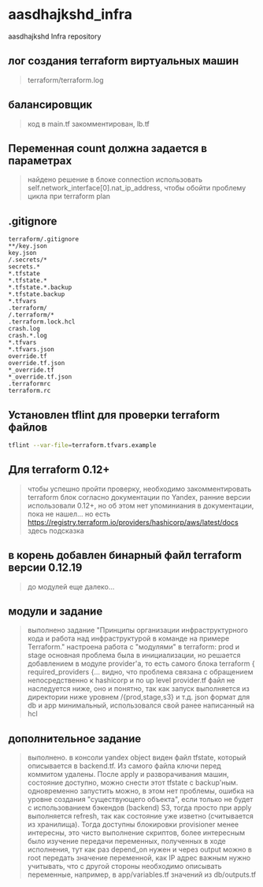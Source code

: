 # aasdhajkshd_infra
aasdhajkshd Infra repository

## лог создания terraform виртуальных машин
> terraform/terraform.log

## балансировщик
> код в main.tf закомментирован, lb.tf

## Переменная count должна задается в параметрах
> найдено решение в блоке connection использовать self.network_interface[0].nat_ip_address, чтобы обойти проблему цикла при terraform plan

## .gitignore
```text
terraform/.gitignore
**/key.json
key.json
/.secrets/*
secrets.*
*.tfstate
*.tfstate.*
*.tfstate.*.backup
*.tfstate.backup
*.tfvars
.terraform/
/.terraform/*
.terraform.lock.hcl
crash.log
crash.*.log
*.tfvars
*.tfvars.json
override.tf
override.tf.json
*_override.tf
*_override.tf.json
.terraformrc
terraform.rc
```

## Установлен tflint для проверки terraform файлов
```sh
tflint --var-file=terraform.tfvars.example
```
## Для terraform 0.12+
> чтобы успешно пройти проверку, необходимо закомментировать terraform блок
> согласно документации по Yandex, ранние версии использовали 0.12+, но об этом нет упоминиания в документации, пока не нашел...
> но есть https://registry.terraform.io/providers/hashicorp/aws/latest/docs здесь подсказка

## в корень добавлен бинарный файл terraform версии 0.12.19
> до модулей еще далеко...

## модули и задание
> выполнено задание "Принципы организации инфраструктурного кода и работа над инфраструктурой в команде на примере Terraform."
> настроена работа с "модулями" в terraform: prod и stage
> основная проблема была в инициализации, но решается добавлением в модуле provider\'а, то есть самого блока terraform { required_providers {...
> видно, что проблема связана с обращением непосредственно к hashicorp и по up level provider.tf файл не наследуется ниже, оно и понятно, так как запуск выполняется из директории ниже уровнем <root>/{prod,stage,s3} и т.д.
> json формат для db и app минимальный, использовался свой ранее написанный на hcl

## дополнительное задание
> выполнено.
> в консоли yandex object виден файл tfstate, который описывается в backend.tf. Из самого файла ключи перед коммитом удалены. После apply и разворачивания машин, состояние доступно, можно снести этот tfstate с backup\'ным.
> одновременно запустить можно, в этом нет проблемы, ошибка на уровне создания "существующего объекта", если только не будет с использованием бэкендов (backend) S3, тогда просто при apply выполняется refresh, так как состояние уже изветно (считывается из хранилища). Тогда доступны блокировки
> provisioner менее интересны, это чисто выполнение скриптов, более интересным было изучение передачи переменных, полученных в ходе исполнения, тут как раз depend_on нужен и через output можно в root передать значение переменной, как IP адрес
> важным нужно учитывать, что с другой стороны необходимо описывать переменные, например, в app/variables.tf значений из db/outputs.tf
